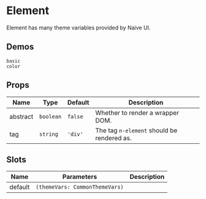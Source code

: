 # Element

Element has many theme variables provided by Naive UI.

## Demos

```demo
basic
color
```

## Props

| Name     | Type      | Default | Description                                |
| -------- | --------- | ------- | ------------------------------------------ |
| abstract | `boolean` | `false` | Whether to render a wrapper DOM.           |
| tag      | `string`  | `'div'` | The tag `n-element` should be rendered as. |

## Slots

| Name    | Parameters                     | Description |
| ------- | ------------------------------ | ----------- |
| default | `(themeVars: CommonThemeVars)` |             |
